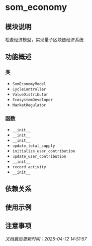 # som_economy

## 模块说明
松麦经济模型，实现量子区块链经济系统

## 功能概述

### 类

- `SomEconomyModel`
- `CycleController`
- `ValueDistributor`
- `EcosystemDeveloper`
- `MarketRegulator`

### 函数

- `__init__`
- `__init__`
- `__init__`
- `update_total_supply`
- `initialize_user_contribution`
- `update_user_contribution`
- `__init__`
- `record_activity`
- `__init__`

## 依赖关系

## 使用示例

## 注意事项

*文档最后更新时间：2025-04-12 14:51:57*
